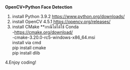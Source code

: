 <b>OpenCV+Python Face Detection</b>
1. install Python 3.9.2
    https://www.python.org/downloads/
2. install OpenCV 4.5.1
    https://opencv.org/releases/
3. install CMake **กรณีไม่ได้ใช้ Conda<br>
    -https://cmake.org/download/<br>
    -cmake-3.20.0-rc5-windows-x86_64.msi<br>
    install via cmd<br>
    pip install cmake<br>
    pip install dlib<br>

 4.Enjoy coding!
